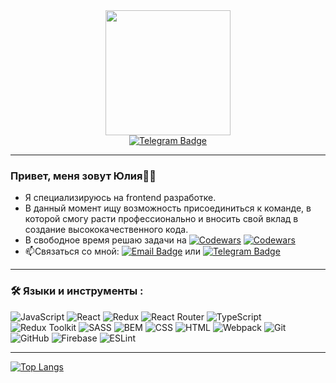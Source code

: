 <div id="header" align="center">
  <img src="https://media.giphy.com/media/ZdO1mXD9kgpCslD5ka/giphy.gif" width="200"/>
</div>
<div id="badges" align="center">
  <a href="https://t.me/yulana_s">
    <img src="https://img.shields.io/badge/Telegram-blue?style=for-the-badge&logo=telegram&logoColor=white" alt="Telegram Badge"/>
  </a>
</div>

---

 ### Привет, меня зовут Юлия:woman_technologist: 
- Я специализируюсь на frontend разработке. 
- В данный момент ищу возможность присоединиться к команде, в которой смогу расти профессионально и вносить свой вклад в создание высококачественного кода.
- В свободное время решаю задачи на [![Codewars](https://img.shields.io/badge/codewars-black?style=flat&logo=codewars&logoColor=B1361E)](https://www.codewars.com/users/Julia.s) [![Codewars](https://www.codewars.com/users/Julia.s/badges/micro)](https://www.codewars.com/users/Julia.s)
- :mailbox:Связаться со мной: [![Email Badge](https://img.shields.io/badge/yuliapopova.s@yandex.ru-E3695F?style=flat&logo=maildotru&logoColor=white)](mailto:yuliapopova.s@yandex.ru) или [![Telegram Badge](https://img.shields.io/badge/-yulana_s-blue?style=flat&logo=Telegram&logoColor=white)](https://t.me/yulana_s)

---
  
### :hammer_and_wrench: Языки и инструменты :
![JavaScript](https://img.shields.io/badge/JavaScript-F7DF1E?style=for-the-badge&logo=javascript&logoColor=black)
![React](https://img.shields.io/badge/react-%2320232a.svg?style=for-the-badge&logo=react&logoColor=%2361DAFB)
![Redux](https://img.shields.io/badge/redux-%23593d88.svg?style=for-the-badge&logo=redux&logoColor=white)
![React Router](https://img.shields.io/badge/React_Router-CA4245?style=for-the-badge&logo=react-router&logoColor=white)
![TypeScript](https://img.shields.io/badge/typescript-%23007ACC.svg?style=for-the-badge&logo=typescript&logoColor=white)
![Redux Toolkit](https://img.shields.io/badge/redux-toolkit-764ABC?style=for-the-badge&logo=redux&logoColor=white)
![SASS](https://img.shields.io/badge/SASS-hotpink.svg?style=for-the-badge&logo=SASS&logoColor=white)
![BEM](https://img.shields.io/badge/bem-000000?style=for-the-badge&logo=bem&logoColor=white)
![CSS](https://img.shields.io/badge/css-1572B6?style=for-the-badge&logo=css3&logoColor=white)
![HTML](https://img.shields.io/badge/html-E34F26?style=for-the-badge&logo=html5&logoColor=white)
![Webpack](https://img.shields.io/badge/webpack-%238DD6F9.svg?style=for-the-badge&logo=webpack&logoColor=black)
![Git](https://img.shields.io/badge/git-F05032?style=for-the-badge&logo=git&logoColor=white)
![GitHub](https://img.shields.io/badge/github-181717?style=for-the-badge&logo=github&logoColor=white)
![Firebase](https://img.shields.io/badge/Firebase-039BE5?style=for-the-badge&logo=Firebase&logoColor=white)
![ESLint](https://img.shields.io/badge/eslint-4B32C3?style=for-the-badge&logo=eslint&logoColor=white)

 ---

[![Top Langs](https://github-readme-stats.vercel.app/api/top-langs/?username=julia-popova-s&layout=compact&theme=vision-friendly-dark&langs_count=5&theme=radical)](https://github.com/anuraghazra/github-readme-stats)


 
